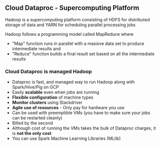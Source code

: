 ## Cloud Dataproc - Supercomputing Platform
Hadoop is a supercomputing platform consisting of HDFS for distributed storage of data and YARN for scheduling parallel processing jobs

Hadoop follows a programming model called MapReduce where
- "Map" function runs in parallel with a massive data set to produce intermediate results and
- "Reduce" function builds a final result set based on all the intermediate results
### Cloud Dataproc is managed Hadoop
- Dataproc is fast, and managed way to run Hadoop along with Spark/Hive/Pig on GCP
- Easily **scalable** even when jobs are running
- **Flexible configuration** of machine types
- **Monitor clusters** using Stackdriver
- **Agile use of resources** - Only pay for hardware you use
- Can be used with preemptible VMs (you have to make sure your jobs can be restarted cleanly)
- Billed by the second
- Although cost of running the VMs takes the bulk of Dataproc charges, it is **not the only cost**
- You can use Spark Machine Learning Libraries (MLlib)
